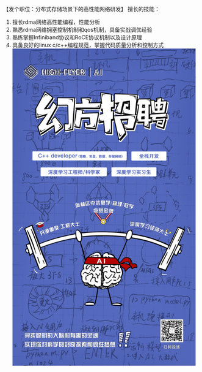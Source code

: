   【发个职位：分布式存储场景下的高性能网络研发】
  擅长的技能： 
  1. 擅长rdma网络高性能编程，性能分析 
  2. 熟悉rdma网络拥塞控制机制和qos机制，具备实战调优经验 
  3. 熟练掌握Infiniband协议和RoCE协议机制以及设计原理 
  4. 具备良好的linux c/c++编程规范，掌握代码质量分析和控制方式
![job posting](https://github.com/cherryhanminmin/cherryhanminmin/blob/main/job%20posting.png)
